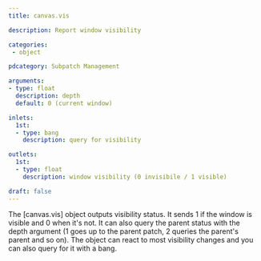 ```yaml
---
title: canvas.vis

description: Report window visibility

categories:
 - object

pdcategory: Subpatch Management

arguments:
- type: float
  description: depth
  default: 0 (current window)

inlets:
  1st:
  - type: bang
    description: query for visibility

outlets:
  1st:
  - type: float
    description: window visibility (0 invisibile / 1 visible)

draft: false
---
```


The [canvas.vis] object outputs visibility status. It sends 1 if the window is visible and 0 when it's not. It can also query the parent status with the depth argument (1 goes up to the parent patch, 2 queries the parent's parent and so on). The object can react to most visibility changes and you can also query for it with a bang.